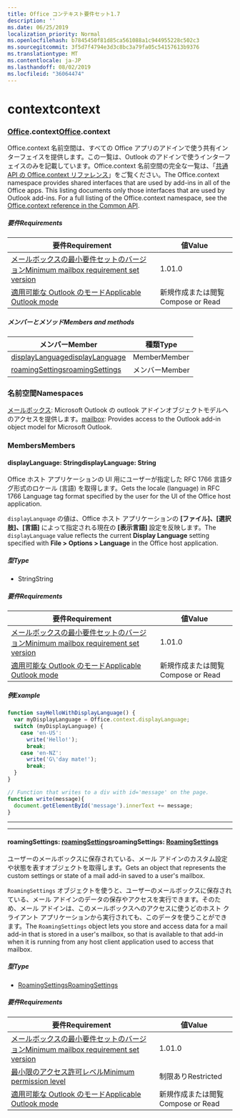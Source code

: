 ```yaml
---
title: Office コンテキスト要件セット1.7
description: ''
ms.date: 06/25/2019
localization_priority: Normal
ms.openlocfilehash: b7845450f81d85ca561088a1c944955228c502c3
ms.sourcegitcommit: 3f5d7f4794e3d3c8bc3a79fa05c54157613b9376
ms.translationtype: MT
ms.contentlocale: ja-JP
ms.lasthandoff: 08/02/2019
ms.locfileid: "36064474"
---
```

# <a name="context"></a><span data-ttu-id="14cca-102">context</span><span class="sxs-lookup"><span data-stu-id="14cca-102">context</span></span>

### <a name="officeofficemdcontext"></a><span data-ttu-id="14cca-103">[Office](Office.md).context</span><span class="sxs-lookup"><span data-stu-id="14cca-103">[Office](Office.md).context</span></span>

<span data-ttu-id="14cca-p101">Office.context 名前空間は、すべての Office アプリのアドインで使う共有インターフェイスを提供します。この一覧は、Outlook のアドインで使うインターフェイスのみを記載しています。Office.context 名前空間の完全な一覧は、「[共通 API の Office.context リファレンス](/javascript/api/office/office.context)」をご覧ください。</span><span class="sxs-lookup"><span data-stu-id="14cca-p101">The Office.context namespace provides shared interfaces that are used by add-ins in all of the Office apps. This listing documents only those interfaces that are used by Outlook add-ins. For a full listing of the Office.context namespace, see the [Office.context reference in the Common API](/javascript/api/office/office.context).</span></span>

##### <a name="requirements"></a><span data-ttu-id="14cca-106">要件</span><span class="sxs-lookup"><span data-stu-id="14cca-106">Requirements</span></span>

|<span data-ttu-id="14cca-107">要件</span><span class="sxs-lookup"><span data-stu-id="14cca-107">Requirement</span></span>| <span data-ttu-id="14cca-108">値</span><span class="sxs-lookup"><span data-stu-id="14cca-108">Value</span></span>|
|---|---|
|[<span data-ttu-id="14cca-109">メールボックスの最小要件セットのバージョン</span><span class="sxs-lookup"><span data-stu-id="14cca-109">Minimum mailbox requirement set version</span></span>](/office/dev/add-ins/reference/requirement-sets/outlook-api-requirement-sets)| <span data-ttu-id="14cca-110">1.0</span><span class="sxs-lookup"><span data-stu-id="14cca-110">1.0</span></span>|
|[<span data-ttu-id="14cca-111">適用可能な Outlook のモード</span><span class="sxs-lookup"><span data-stu-id="14cca-111">Applicable Outlook mode</span></span>](/outlook/add-ins/#extension-points)| <span data-ttu-id="14cca-112">新規作成または閲覧</span><span class="sxs-lookup"><span data-stu-id="14cca-112">Compose or Read</span></span>|

##### <a name="members-and-methods"></a><span data-ttu-id="14cca-113">メンバーとメソッド</span><span class="sxs-lookup"><span data-stu-id="14cca-113">Members and methods</span></span>

| <span data-ttu-id="14cca-114">メンバー</span><span class="sxs-lookup"><span data-stu-id="14cca-114">Member</span></span> | <span data-ttu-id="14cca-115">種類</span><span class="sxs-lookup"><span data-stu-id="14cca-115">Type</span></span> |
|--------|------|
| [<span data-ttu-id="14cca-116">displayLanguage</span><span class="sxs-lookup"><span data-stu-id="14cca-116">displayLanguage</span></span>](#displaylanguage-string) | <span data-ttu-id="14cca-117">Member</span><span class="sxs-lookup"><span data-stu-id="14cca-117">Member</span></span> |
| [<span data-ttu-id="14cca-118">roamingSettings</span><span class="sxs-lookup"><span data-stu-id="14cca-118">roamingSettings</span></span>](#roamingsettings-roamingsettings) | <span data-ttu-id="14cca-119">メンバー</span><span class="sxs-lookup"><span data-stu-id="14cca-119">Member</span></span> |

### <a name="namespaces"></a><span data-ttu-id="14cca-120">名前空間</span><span class="sxs-lookup"><span data-stu-id="14cca-120">Namespaces</span></span>

<span data-ttu-id="14cca-121">[メールボックス](office.context.mailbox.md): Microsoft Outlook の outlook アドインオブジェクトモデルへのアクセスを提供します。</span><span class="sxs-lookup"><span data-stu-id="14cca-121">[mailbox](office.context.mailbox.md): Provides access to the Outlook add-in object model for Microsoft Outlook.</span></span>

### <a name="members"></a><span data-ttu-id="14cca-122">Members</span><span class="sxs-lookup"><span data-stu-id="14cca-122">Members</span></span>

#### <a name="displaylanguage-string"></a><span data-ttu-id="14cca-123">displayLanguage: String</span><span class="sxs-lookup"><span data-stu-id="14cca-123">displayLanguage: String</span></span>

<span data-ttu-id="14cca-124">Office ホスト アプリケーションの UI 用にユーザーが指定した RFC 1766 言語タグ形式のロケール (言語) を取得します。</span><span class="sxs-lookup"><span data-stu-id="14cca-124">Gets the locale (language) in RFC 1766 Language tag format specified by the user for the UI of the Office host application.</span></span>

<span data-ttu-id="14cca-125">`displayLanguage` の値は、Office ホスト アプリケーションの **[ファイル]、[選択肢]、[言語]** によって指定される現在の **[表示言語]** 設定を反映します。</span><span class="sxs-lookup"><span data-stu-id="14cca-125">The `displayLanguage` value reflects the current **Display Language** setting specified with **File > Options > Language** in the Office host application.</span></span>

##### <a name="type"></a><span data-ttu-id="14cca-126">型</span><span class="sxs-lookup"><span data-stu-id="14cca-126">Type</span></span>

*   <span data-ttu-id="14cca-127">String</span><span class="sxs-lookup"><span data-stu-id="14cca-127">String</span></span>

##### <a name="requirements"></a><span data-ttu-id="14cca-128">要件</span><span class="sxs-lookup"><span data-stu-id="14cca-128">Requirements</span></span>

|<span data-ttu-id="14cca-129">要件</span><span class="sxs-lookup"><span data-stu-id="14cca-129">Requirement</span></span>| <span data-ttu-id="14cca-130">値</span><span class="sxs-lookup"><span data-stu-id="14cca-130">Value</span></span>|
|---|---|
|[<span data-ttu-id="14cca-131">メールボックスの最小要件セットのバージョン</span><span class="sxs-lookup"><span data-stu-id="14cca-131">Minimum mailbox requirement set version</span></span>](/office/dev/add-ins/reference/requirement-sets/outlook-api-requirement-sets)| <span data-ttu-id="14cca-132">1.0</span><span class="sxs-lookup"><span data-stu-id="14cca-132">1.0</span></span>|
|[<span data-ttu-id="14cca-133">適用可能な Outlook のモード</span><span class="sxs-lookup"><span data-stu-id="14cca-133">Applicable Outlook mode</span></span>](/outlook/add-ins/#extension-points)| <span data-ttu-id="14cca-134">新規作成または閲覧</span><span class="sxs-lookup"><span data-stu-id="14cca-134">Compose or Read</span></span>|

##### <a name="example"></a><span data-ttu-id="14cca-135">例</span><span class="sxs-lookup"><span data-stu-id="14cca-135">Example</span></span>

```javascript
function sayHelloWithDisplayLanguage() {
  var myDisplayLanguage = Office.context.displayLanguage;
  switch (myDisplayLanguage) {
    case 'en-US':
      write('Hello!');
      break;
    case 'en-NZ':
      write('G\'day mate!');
      break;
  }
}

// Function that writes to a div with id='message' on the page.
function write(message){
  document.getElementById('message').innerText += message;
}
```

---
---

#### <a name="roamingsettings-roamingsettingsjavascriptapioutlookofficeroamingsettingsviewoutlook-js-17"></a><span data-ttu-id="14cca-136">roamingSettings: [roamingSettings](/javascript/api/outlook/office.RoamingSettings?view=outlook-js-1.7)</span><span class="sxs-lookup"><span data-stu-id="14cca-136">roamingSettings: [RoamingSettings](/javascript/api/outlook/office.RoamingSettings?view=outlook-js-1.7)</span></span>

<span data-ttu-id="14cca-137">ユーザーのメールボックスに保存されている、メール アドインのカスタム設定や状態を表すオブジェクトを取得します。</span><span class="sxs-lookup"><span data-stu-id="14cca-137">Gets an object that represents the custom settings or state of a mail add-in saved to a user's mailbox.</span></span>

<span data-ttu-id="14cca-138">`RoamingSettings` オブジェクトを使うと、ユーザーのメールボックスに保存されている、メール アドインのデータの保存やアクセスを実行できます。そのため、メール アドインは、このメールボックスへのアクセスに使うどのホスト クライアント アプリケーションから実行されても、このデータを使うことができます。</span><span class="sxs-lookup"><span data-stu-id="14cca-138">The `RoamingSettings` object lets you store and access data for a mail add-in that is stored in a user's mailbox, so that is available to that add-in when it is running from any host client application used to access that mailbox.</span></span>

##### <a name="type"></a><span data-ttu-id="14cca-139">型</span><span class="sxs-lookup"><span data-stu-id="14cca-139">Type</span></span>

*   [<span data-ttu-id="14cca-140">RoamingSettings</span><span class="sxs-lookup"><span data-stu-id="14cca-140">RoamingSettings</span></span>](/javascript/api/outlook/office.RoamingSettings?view=outlook-js-1.7)

##### <a name="requirements"></a><span data-ttu-id="14cca-141">要件</span><span class="sxs-lookup"><span data-stu-id="14cca-141">Requirements</span></span>

|<span data-ttu-id="14cca-142">要件</span><span class="sxs-lookup"><span data-stu-id="14cca-142">Requirement</span></span>| <span data-ttu-id="14cca-143">値</span><span class="sxs-lookup"><span data-stu-id="14cca-143">Value</span></span>|
|---|---|
|[<span data-ttu-id="14cca-144">メールボックスの最小要件セットのバージョン</span><span class="sxs-lookup"><span data-stu-id="14cca-144">Minimum mailbox requirement set version</span></span>](/office/dev/add-ins/reference/requirement-sets/outlook-api-requirement-sets)| <span data-ttu-id="14cca-145">1.0</span><span class="sxs-lookup"><span data-stu-id="14cca-145">1.0</span></span>|
|[<span data-ttu-id="14cca-146">最小限のアクセス許可レベル</span><span class="sxs-lookup"><span data-stu-id="14cca-146">Minimum permission level</span></span>](/outlook/add-ins/understanding-outlook-add-in-permissions)| <span data-ttu-id="14cca-147">制限あり</span><span class="sxs-lookup"><span data-stu-id="14cca-147">Restricted</span></span>|
|[<span data-ttu-id="14cca-148">適用可能な Outlook のモード</span><span class="sxs-lookup"><span data-stu-id="14cca-148">Applicable Outlook mode</span></span>](/outlook/add-ins/#extension-points)| <span data-ttu-id="14cca-149">新規作成または閲覧</span><span class="sxs-lookup"><span data-stu-id="14cca-149">Compose or Read</span></span>|
